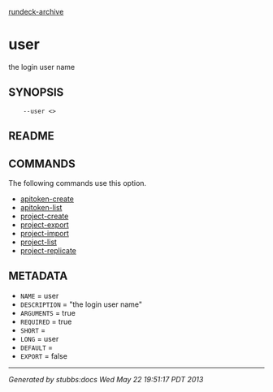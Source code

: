[rundeck-archive](../../index.html)

# user

the login user name

## SYNOPSIS

        --user <>

## README



## COMMANDS

The following commands use this option.

* [apitoken-create](../../commands/apitoken-create/index.html)
* [apitoken-list](../../commands/apitoken-list/index.html)
* [project-create](../../commands/project-create/index.html)
* [project-export](../../commands/project-export/index.html)
* [project-import](../../commands/project-import/index.html)
* [project-list](../../commands/project-list/index.html)
* [project-replicate](../../commands/project-replicate/index.html)

## METADATA

* `NAME` = user
* `DESCRIPTION` = "the login user name"
* `ARGUMENTS` = true
* `REQUIRED` = true
* `SHORT` = 
* `LONG` = user
* `DEFAULT` = 
* `EXPORT` = false

----

*Generated by stubbs:docs Wed May 22 19:51:17 PDT 2013*

